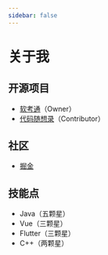 ```yaml
---
sidebar: false
---
```

# 关于我
## 开源项目
- [软考通](https://dtwr.gitee.io/software_exam/)（Owner）
- [代码随想录](https://github.com/youngyangyang04/leetcode-master)（Contributor）
## 社区
- [掘金](https://juejin.cn/user/1345457965251991/posts)
## 技能点
- Java（五颗星）
- Vue（三颗星）
- Flutter（三颗星）
- C++（两颗星）
